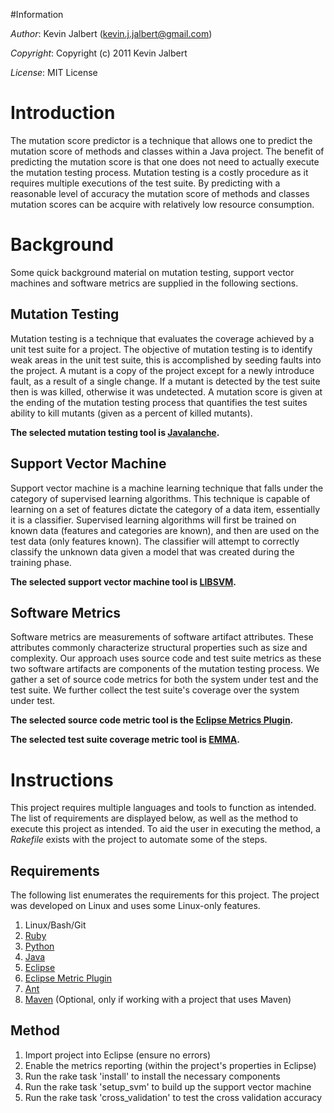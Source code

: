 #Information

*Author*:    Kevin Jalbert  (kevin.j.jalbert@gmail.com)

*Copyright*: Copyright (c) 2011 Kevin Jalbert

*License*: MIT License

# Introduction

The mutation score predictor is a technique that allows one to predict the
mutation score of methods and classes within a Java project. The benefit of
predicting the mutation score is that one does not need to actually execute the
mutation testing process. Mutation testing is a costly procedure as it requires
multiple executions of the test suite. By predicting with a reasonable level
of accuracy the mutation score of methods and classes mutation scores can be
acquire with relatively low resource consumption.

# Background

Some quick background material on mutation testing, support vector machines and
software metrics are supplied in the following sections.

## Mutation Testing

Mutation testing is a technique that evaluates the coverage achieved by a unit
test suite for a project. The objective of mutation testing is to identify weak
areas in the unit test suite, this is accomplished by seeding faults into the
project. A mutant is a copy of the project except for a newly introduce fault,
as a result of a single change. If a mutant is detected by the test suite then
is was killed, otherwise it was undetected. A mutation score is given at the
ending of the mutation testing process that quantifies the test suites ability
to kill mutants (given as a percent of killed mutants).

**The selected mutation testing tool is [Javalanche][8].**

## Support Vector Machine

Support vector machine is a machine learning technique that falls under the
category of  supervised learning algorithms. This technique is capable of
learning on a set of features dictate the category of a data item, essentially
it is a classifier. Supervised learning algorithms will first be trained on
known data (features and categories are known), and then are used on the test
data (only features known). The classifier will attempt to correctly classify
the unknown data given a model that was created during the training phase.

**The selected support vector machine tool is [LIBSVM][9].**

## Software Metrics

Software metrics are measurements of software artifact attributes. These
attributes commonly characterize structural properties such as size and
complexity. Our approach uses source code and test suite metrics as these two
software artifacts are components of the mutation testing process. We gather a
set of source code metrics for both the system under test and the test suite.
We further collect the test suite's coverage over the system under test.

**The selected source code metric tool is the [Eclipse Metrics Plugin][5].**

**The selected test suite coverage metric tool is [EMMA][10].**

# Instructions

This project requires multiple languages and tools to function as intended. The
list of requirements are displayed below, as well as the method to execute this
project as intended. To aid the user in executing the method, a _Rakefile_
exists with the project to automate some of the steps.

## Requirements

The following list enumerates the requirements for this project. The project
was developed on Linux and uses some Linux-only features.

1. Linux/Bash/Git
3. [Ruby][1]
4. [Python][2]
5. [Java][3]
6. [Eclipse][4]
7. [Eclipse Metric Plugin][5]
8. [Ant][6]
9. [Maven][7] (Optional, only if working with a project that uses Maven)

## Method

1. Import project into Eclipse (ensure no errors)
2. Enable the metrics reporting (within the project's properties in Eclipse)
3. Run the rake task 'install' to install the necessary components
4. Run the rake task 'setup_svm' to build up the support vector machine
5. Run the rake task 'cross_validation' to test the cross validation accuracy

  [1]: http://www.ruby-lang.org/en/ "Ruby"
  [2]: http://www.python.org/ "Python"
  [3]: http://www.java.com/ "Java"
  [4]: http://www.eclipse.org/ "Eclipse"
  [5]: http://metrics2.sourceforge.net/ "Eclipse Metrics plugin"
  [6]: http://ant.apache.org/ "Ant"
  [7]: http://maven.apache.org/ "Maven"
  [8]: http://www.st.cs.uni-saarland.de/~schuler/javalanche/ "Javalanche"
  [9]: http://www.csie.ntu.edu.tw/~cjlin/libsvm/ "LIBSVM"
  [10]: http://emma.sourceforge.net/ "EMMA"
